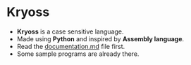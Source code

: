 # Kryoss
- __Kryoss__ is a case sensitive language.
- Made using __Python__ and inspired by __Assembly language__.
- Read the [documentation.md](https://github.com/Hyouteki/Kryoss/blob/main/documentation.md)
 file first.
- Some sample programs are already there.
